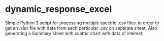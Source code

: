 # dynamic_response_excel
 
SImple Python 3 script for processing multiple specific .csv files, in order to get an .xlsx file with data from each particular .csv on separate sheet. Also generating a Summary sheet with scatter chart with data of interest.
